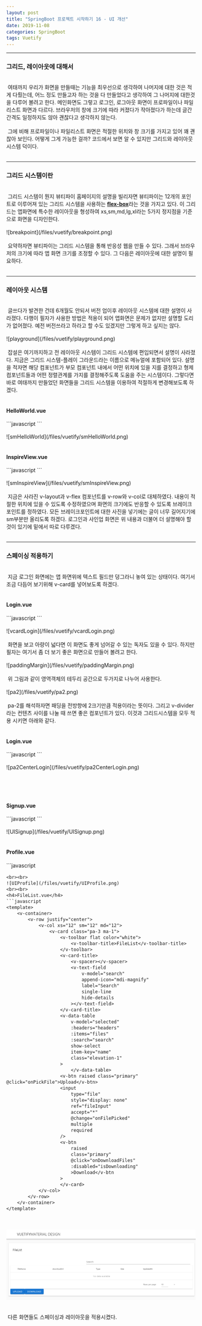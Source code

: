 ```yaml
---
layout: post
title: "SpringBoot 프로젝트 시작하기 16 - UI 개선"
date: 2019-11-08
categories: SpringBoot
tags: Vuetify
---
```

<div style="display:none;">
전체적인 ui 개선
</div>
<hr class="divider">
<h3>그리드, 레이아웃에 대해서</h3>
<br>
&nbsp;여태까지 우리가 화면을 만들때는 기능을 최우선으로 생각하여 나머지에 대한 것은 적게 다뤘는데, 어느 정도 만들고자 하는 것을 다 만들었다고 생각하여 그 나머지에 대한것을 다루어 볼려고 한다. 메인화면도 그렇고 로그인, 로그아웃 화면이 프로파일이나 파일리스트 화면과 다르다. 브라우저의 창에 크기에 따라 커졌다가 작아졌다가 하는데 글간 간격도 일정하지도 않아 괜찮다고 생각하지 않는다.
<br><br>
&nbsp;그에 비해 프로파일이나 파일리스트 화면은 적절한 위치와 창 크기를 가지고 있어 꽤 괜찮아 보인다. 어떻게 그게 가능한 걸까? 코드에서 보면 알 수 있지만 그리드와 레이아웃 시스템 덕이다. 
<br><br>
<hr class="divider">
<h3>그리드 시스템이란</h3>
<br>
&nbsp;그리드 시스템이 뭔지 뷰티파이 홈페이지의 설명을 빌리자면 뷰티파이는 12개의 포인트로 이루어져 있는 그리드 시스템을 사용하는 <b><a href="https://vuetifyjs.com/en/components/grids#grid-system">flex-box</a></b>라는 것을 가지고 있다. 이 그리드는 앱화면에 특수한 레이아웃을 형성하여 xs,sm,md,lg,xl라는 5가지 정지점을 기준으로 화면을 디자인한다.
<br><br>
![breakpoint](/files/vuetify/breakpoint.png)
<br><br>
&nbsp;요약하자면 뷰티파이는 그리드 시스템을 통해 반응성 웹을 만들 수 있다. 그래서 브라우저의 크기에 따라 앱 화면 크기를 조정할 수 있다. 그 다음은 레이아웃에 대한 설명이 필요하다.
<br><br>
<hr class="divider">
<h3>레이아웃 시스템</h3>
<br>
&nbsp;글쓰다가 발견한 건데 6개월도 안되서 버전 업이후 레이아웃 시스템에 대한 설명이 사라졌다. 다행이 필자가 사용한 방법은 적용이 되어 앱화면은 문제가 없지만 설명할 도리가 없어졌다. 예전 버전쓰라고 하라고 할 수도 있겠지만 그렇게 하고 싶지는 않다.
<br><br>
![playground](/files/vuetify/playground.png)
<br><br>
&nbsp;잡설은 여기까지하고 전 레이아웃 시스템이 그리드 시스템에 편입되면서 설명이 사라졌다. 지금은 그리드 시스템-플레이 그라운드라는 이름으로 메뉴얼에 포함되어 있다. 설명을 적자면 해당 컴포넌트가 부모 컴포넌트 내에서 어떤 위치에 있을 지를 결정하고 형제 컴포넌트들과 어떤 정렬관계를 가지를 결정해주도록 도움을 주는 시스템이다. 그렇다면 바로 여태까지 만들었던 화면들을 그리드 시스템을 이용하여 적절하게 변경해보도록 하겠다.
<br><br>
<h4>HelloWorld.vue</h4>
```javascript
<template>
  <v-container>
    <v-row align="start" justify="center">
      <v-col xs="12" sm="6" md="6">
        <v-col xs="12">
          <v-img :src="require('../assets/logo.svg')" class="my-3" contain height="200"></v-img>
        </v-col>

        <v-col class="mb-4">
          <h1 class="display-2 font-weight-bold mb-3">Welcome to Vuetify</h1>
          <p class="subheading font-weight-regular">
            For help and collaboration with other Vuetify developers,
            <br />please join our online
            <a
              href="https://community.vuetifyjs.com"
              target="_blank"
            >Discord Community</a>
          </p>
        </v-col>

        <v-col class="mb-5" xs="12">
          <h2 class="headline font-weight-bold mb-3">What's next?</h2>

          <v-layout justify-center>
            <a
              v-for="(next, i) in whatsNext"
              :key="i"
              :href="next.href"
              class="subheading mx-3"
              target="_blank"
            >{{ next.text }}</a>
          </v-layout>
        </v-col>

        <v-col class="mb-5" xs="12">
          <h2 class="headline font-weight-bold mb-3">Important Links</h2>

          <v-layout justify-center>
            <a
              v-for="(link, i) in importantLinks"
              :key="i"
              :href="link.href"
              class="subheading mx-3"
              target="_blank"
            >{{ link.text }}</a>
          </v-layout>
        </v-col>

        <v-col class="mb-5" xs="12">
          <h2 class="headline font-weight-bold mb-3">Ecosystem</h2>

          <v-layout justify-center>
            <a
              v-for="(eco, i) in ecosystem"
              :key="i"
              :href="eco.href"
              class="subheading mx-3"
              target="_blank"
            >{{ eco.text }}</a>
          </v-layout>
        </v-col>
      </v-col>
    </v-row>
  </v-container>
</template>
```
<br><br>
![smHelloWorld](/files/vuetify/smHelloWorld.png)
<br><br>
<h4>InspireView.vue</h4>
```javascript
<template>
  <v-row align="center" justify="center">
    <v-col align="center">
        <img src="../assets/logo.svg" alt="Vuetify.js" class="mb-5" />
        <blockquote class="text-xs-center">
          &#8220;First, solve the problem. Then, write the code.&#8221;
          <footer>
            <small>
              <em>&mdash;John Johnson</em>
            </small>
          </footer>
        </blockquote>
    </v-col>
  </v-row>
</template>
```
<br><br>
![smInspireView](/files/vuetify/smInspireView.png)
<br><br>
&nbsp;지금은 사라진 v-layout과 v-flex 컴포넌트를 v-row와 v-col로 대체하였다. 내용이 적절한 위치에 있을 수 있도록 수정하였으며 화면의 크기에도 반응할 수 있도록 브레이크포인트를 정하였다. 모든 브레이크포인트에 대한 사진을 넣기에는 글이 너무 길어지기에 sm부분만 올리도록 하겠다.
로그인과 사인업 화면은 위 내용과 더불어 더 설명해야 할 것이 있기에 밑에서 따로 다루겠다.
<br><br>
<hr class="divider">
<h3>스페이싱 적용하기</h3>
<br>
<div style="display:none;">
우선 카드 와 텍스트 필드로 작성
스페이싱의 필요성 설명
스페이싱 설명
스페이싱 적용
</div>
&nbsp;지금 로그인 화면에는 앱 화면위에 텍스트 필드만 덩그라니 놓여 있는 상태이다. 여기서 조금 다듬어 보기위해 v-card를 넣어보도록 하겠다.
<br><br>
<h4>Login.vue</h4>
```javascript
<template>
  <v-form>
    <v-container>
      <v-row>
        <v-col xs="12" sm="6" md="6">
        <v-card>  
          <v-text-field v-model="email" :rules="emailRules" label="E-mail" required></v-text-field>
          <v-text-field
            v-model="password"
            :rules="passwordRules"
            :counter="8"
            type="password"
            label="Password"
            required
          ></v-text-field>
          <v-btn @click="onLogin">Login</v-btn>
        </v-card>
        </v-col>     
      </v-row>
    </v-container>
  </v-form>
</template>
```
<br><br>
![vcardLogin](/files/vuetify/vcardLogin.png)
<br><br>
&nbsp;화면을 보고 아량이 넓다면 이 화면도 좋게 넘어갈 수 있는 독자도 있을 수 있다. 하지만 필자는 여기서 좀 더 보기 좋은 화면으로 만들어 볼려고 한다.
<br><br>
![paddingMargin](/files/vuetify/paddingMargin.png)
<br><br>
&nbsp;위 그림과 같이 영역객체의 테두리 공간으로 두가지로 나누어 사용한다. 
<br><br>
![pa2](/files/vuetify/pa2.png)
<br><br>
&nbsp;pa-2를 해석하자면 패딩을 전방향에 2크기만큼 적용이라는 뜻이다. 그리고 v-divider라는 컨텐츠 사이를 나눌 때 쓰면 좋은 컴포넌트가 있다. 이것과 그리드시스템을 모두 적용 시키면 아래와 같다.
<br><br>
<h4>Login.vue</h4>
```javascript
<template>
  <v-form>
    <v-container>
      <v-row justify="center">
        <v-col xs="12" sm="6" md="6">
          <v-card class="pa-3">
            <v-subheader>Login</v-subheader>
            <v-divider :inset="false"></v-divider>
            <v-text-field v-model="email" :rules="emailRules" label="E-mail" required></v-text-field>
            <v-text-field
              v-model="password"
              :rules="passwordRules"
              :counter="8"
              type="password"
              label="Password"
              required
            ></v-text-field>
            <v-btn @click="onLogin">Login</v-btn>
          </v-card>
        </v-col>
      </v-row>
    </v-container>
  </v-form>
</template>
```
<br><br>
![pa2CenterLogin](/files/vuetify/pa2CenterLogin.png)
<br><br>

<br><br>
<h4>Signup.vue</h4>
```javascript
<template>
	<v-form>
		<v-container>
			<v-row justify="center">
				<v-col xs="12" sm="6" md="6">
					<v-card class="pa-3">
						<v-subheader>Signup</v-subheader>
						<v-divider :inset="false"></v-divider>
						<v-text-field
							v-model="email"
							:rules="emailRules"
							label="E-mail"
							required
						></v-text-field>
						<v-text-field
							v-model="password"
							:rules="passwordRules"
							:counter="8"
							type="password"
							label="Password"
							required
						></v-text-field>
						<v-btn @click="onSignup">Signup</v-btn>
					</v-card>
				</v-col>
			</v-row>
		</v-container>
	</v-form>
</template>
```
<br><br>
![UISignup](/files/vuetify/UISignup.png)
<br><br>
<h4>Profile.vue</h4>
```javascript
<template>
	<v-container>
		<v-row justify="center">
			<v-col xs="12" sm="6" md="6">
				<v-card class="pa-3 ma-1">
					<div class="headline">
						<v-layout align-center justify-start>{{ avatarText }}</v-layout>
						<v-divider></v-divider>
						<v-layout class="pa-3" align-center justify-center>
							<v-avatar :tile="true" :size="300" color="grey lighten-4">
								<img :src="imageUrl" alt="avatar" />
							</v-avatar>
						</v-layout>
						<v-btn raised class="primary" @click="onPickFile">Upload</v-btn>
						<input
							type="file"
							style="display: none"
							ref="fileInput"
							accept="image/*"
							@change="onFilePicked"
						/>
					</div>
				</v-card>
			</v-col>

			<v-col xs="12" sm="6" md="6">
				<v-card class="pa-3 ma-1">
					<div class="headline">
						<v-layout align-center justify-start>{{ profileText }}</v-layout>
						<v-divider></v-divider>
					</div>
					<v-form class="pa-3" ref="form">
						<v-text-field
							label="Email"
							v-model="email"
							:disabled="true"
						></v-text-field>
						<v-text-field label="Name" v-model="profile.name"></v-text-field>
						<v-text-field label="Bio" v-model="profile.bio"></v-text-field>
						<v-text-field
							label="Company"
							v-model="profile.company"
						></v-text-field>
						<v-text-field
							label="Address"
							v-model="profile.address"
						></v-text-field>
						<v-btn color="primary" @click="onEditProfile">Edit</v-btn>
					</v-form>
				</v-card>
			</v-col>
		</v-row>
	</v-container>
</template>

```
<br><br>
![UIProfile](/files/vuetify/UIProfile.png)
<br><br>
<h4>FileList.vue</h4>
```javascript
<template>
	<v-container>
		<v-row justify="center">
			<v-col xs="12" sm="12" md="12">
				<v-card class="pa-3 ma-1">
					<v-toolbar flat color="white">
						<v-toolbar-title>FileList</v-toolbar-title>
					</v-toolbar>
					<v-card-title>
						<v-spacer></v-spacer>
						<v-text-field
							v-model="search"
							append-icon="mdi-magnify"
							label="Search"
							single-line
							hide-details
						></v-text-field>
					</v-card-title>
					<v-data-table
						v-model="selected"
						:headers="headers"
						:items="files"
						:search="search"
						show-select
						item-key="name"
						class="elevation-1"
					>
						</v-data-table>
					<v-btn raised class="primary" @click="onPickFile">Upload</v-btn>
					<input
						type="file"
						style="display: none"
						ref="fileInput"
						accept="*"
						@change="onFilePicked"
						multiple
						required
					/>
					<v-btn
						raised
						class="primary"
						@click="onDownloadFiles"
						:disabled="isDownloading"
						>Download</v-btn
					>
					</v-card>
			</v-col>
		</v-row>
	</v-container>
</template>
```
<br><br>
![UIFileList](/files/vuetify/UIFileList.png)
<br><br>

&nbsp;다른 화면들도 스페이싱과 레이아웃을 적용시켰다.